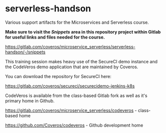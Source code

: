 # serverless-handson

Various support artifacts for the Microservices and Serverless course.

**Make sure to visit the _Snippets_ area in this repository project within Gitlab
for useful links and files needed for the course.**

https://gitlab.com/coveros/microservice_serverless/serverless-handson/-/snippets

This training session makes heavy use of the SecureCI demo instance and the CodeVeros demo 
application that are maintained by Coveros.

You can download the repository for SecureCI here:

https://gitlab.com/coveros/secureci/securecidemo-jenkins-k8s

CodeVeros is available from the class-based Gitlab fork as well as it's primary home in
Github.

https://gitlab.com/coveros/microservice_serverless/codeveros - class-based home

https://github.com/Coveros/codeveros - Github development home

